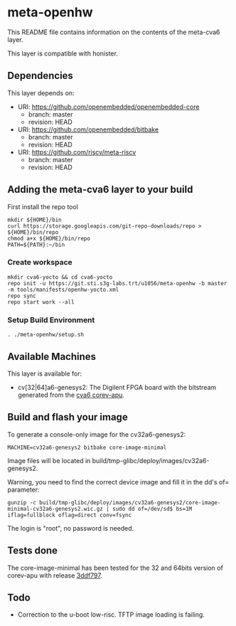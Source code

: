 # meta-openhw

This README file contains information on the contents of the meta-cva6 layer.

This layer is compatible with honister.

## Dependencies

This layer depends on:

* URI: https://github.com/openembedded/openembedded-core
  * branch: master
  * revision: HEAD
* URI: https://github.com/openembedded/bitbake
  * branch: master
  * revision: HEAD
* URI: https://github.com/riscv/meta-riscv
  * branch: master  
  * revision: HEAD

## Adding the meta-cva6 layer to your build

First install the repo tool
```text
mkdir ${HOME}/bin
curl https://storage.googleapis.com/git-repo-downloads/repo > ${HOME}/bin/repo
chmod a+x ${HOME}/bin/repo
PATH=${PATH}:~/bin
```

### Create workspace
```text
mkdir cva6-yocto && cd cva6-yocto
repo init -u https://git.sti.s3g-labs.trt/u1056/meta-openhw -b master -m tools/manifests/openhw-yocto.xml
repo sync
repo start work --all
```

### Setup Build Environment
```text
. ./meta-openhw/setup.sh
```

## Available Machines

This layer is available for:

* cv[32|64]a6-genesys2: The Digilent FPGA board with the bitstream generated from the [cva6 corev-apu](https://github.com/openhwgroup/cva6).

## Build and flash your image

To generate a console-only image for the cv32a6-genesys2:
```text
MACHINE=cv32a6-genesys2 bitbake core-image-minimal
```
Image files will be located in build/tmp-glibc/deploy/images/cv32a6-genesys2.

Warning, you need to find the correct device image and fill it in the dd's of= parameter:

```text
gunzip -c build/tmp-glibc/deploy/images/cv32a6-genesys2/core-image-minimal-cv32a6-genesys2.wic.gz | sudo dd of=/dev/sd$ bs=1M iflag=fullblock oflag=direct conv=fsync
```

The login is "root", no password is needed.

## Tests done

The core-image-minimal has been tested for the 32 and 64bits version of corev-apu with release [3ddf797](https://github.com/openhwgroup/cva6/tree/3ddf797e95923fd11113c8e443046105dfbf8843).

## Todo

- Correction to the u-boot low-risc. TFTP image loading is failing.

